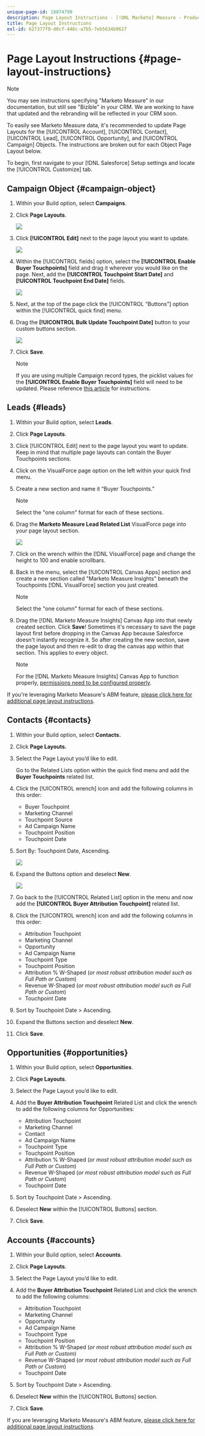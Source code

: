 ```yaml
---
unique-page-id: 18874799
description: Page Layout Instructions - [!DNL Marketo] Measure - Product Documentation
title: Page Layout Instructions
exl-id: 627377f0-d0cf-448c-a7b5-7eb5634b9627
---
```

# Page Layout Instructions {#page-layout-instructions}

>[!NOTE]
>
>You may see instructions specifying "Marketo Measure" in our documentation, but still see "Bizible" in your CRM. We are working to have that updated and the rebranding will be reflected in your CRM soon.

To easily see Marketo Measure data, it's recommended to update Page Layouts for the [!UICONTROL Account], [!UICONTROL Contact], [!UICONTROL Lead], [!UICONTROL Opportunity], and [!UICONTROL Campaign] Objects. The instructions are broken out for each Object Page Layout below.

To begin, first navigate to your [!DNL Salesforce] Setup settings and locate the [!UICONTROL Customize] tab.

## Campaign Object {#campaign-object}

1. Within your Build option, select **Campaigns**.
1. Click **Page Layouts**.

   ![](assets/1-1.jpg)

1. Click **[!UICONTROL Edit]** next to the page layout you want to update.

   ![](assets/2-1.jpg)

1. Within the [!UICONTROL fields] option, select the **[!UICONTROL Enable Buyer Touchpoints]** field and drag it wherever you would like on the page. Next, add the **[!UICONTROL Touchpoint Start Date]** and **[!UICONTROL Touchpoint End Date]** fields.

   ![](assets/3-2.png)

1. Next, at the top of the page click the [!UICONTROL “Buttons”] option within the [!UICONTROL quick find] menu.
1. Drag the **[!UICONTROL Bulk Update Touchpoint Date]** button to your custom buttons section.

   ![](assets/4-1.jpg)

1. Click **Save**.

   >[!NOTE]
   >
   >If you are using multiple Campaign record types, the picklist values for the **[!UICONTROL Enable Buyer Touchpoints]** field will need to be updated. Please reference [this article](/help/channel-tracking-and-setup/offline-channels/configurations-for-multiple-campaign-record-types.md) for instructions.

## Leads {#leads}

1. Within your Build option, select **Leads**.

1. Click **Page Layouts**.

1. Click [!UICONTROL Edit] next to the page layout you want to update. Keep in mind that multiple page layouts can contain the Buyer Touchpoints sections.

1. Click on the VisualForce page option on the left within your quick find menu.

1. Create a new section and name it “Buyer Touchpoints.”

   >[!NOTE]
   >
   >Select the "one column" format for each of these sections.

1. Drag the **Marketo Measure Lead Related List** VisualForce page into your page layout section.

   ![](assets/5-1.png)

1. Click on the wrench within the [!DNL VisualForce] page and change the height to 100 and enable scrollbars.

1. Back in the menu, select the [!UICONTROL Canvas Apps] section and create a new section called "Marketo Measure Insights" beneath the Touchpoints [!DNL VisualForce] section you just created.

   >[!NOTE]
   >
   >Select the "one column" format for each of these sections.

1. Drag the [!DNL Marketo Measure Insights] Canvas App into that newly created section. Click **Save**! Sometimes it's necessary to save the page layout first before dropping in the Canvas App because Salesforce doesn't instantly recognize it. So after creating the new section, save the page layout and then re-edit to drag the canvas app within that section. This applies to every object.

   >[!NOTE]
   >
   >For the [!DNL Marketo Measure Insights] Canvas App to function properly, [permissions need to be configured properly](/help/configuration-and-setup/marketo-measure-insights-canvas-app/marketo-measure-insights-configuration.md).

If you're leveraging Marketo Measure's ABM feature,  [please click here for additional page layout instructions](/help/advanced-marketo-measure-features/account-based-marketing/account-based-marketing-overview.md).

## Contacts {#contacts}

1. Within your Build option, select **Contacts.**

1. Click **Page Layouts.**

1. Select the Page Layout you’d like to edit.

   Go to the Related Lists option within the quick find menu and add the **Buyer Touchpoints** related list.

1. Click the [!UICONTROL wrench] icon and add the following columns in this order:

   * Buyer Touchpoint
   * Marketing Channel
   * Touchpoint Source
   * Ad Campaign Name
   * Touchpoint Position
   * Touchpoint Date

1. Sort By: Touchpoint Date, Ascending.

   ![](assets/6.jpg)

1. Expand the Buttons option and deselect **New**.

   ![](assets/7.png)

1. Go back to the [!UICONTROL Related List] option in the menu and now add the **[!UICONTROL Buyer Attribution Touchpoint]** related list.

1. Click the [!UICONTROL wrench] icon and add the following columns in this order:

   * Attribution Touchpoint
   * Marketing Channel
   * Opportunity
   * Ad Campaign Name
   * Touchpoint Type
   * Touchpoint Position
   * Attribution % W-Shaped (_or most robust attribution model such as Full Path or Custom_)
   * Revenue W-Shaped (_or most robust attribution model such as Full Path or Custom_)
   * Touchpoint Date

1. Sort by Touchpoint Date > Ascending.

1. Expand the Buttons section and deselect **New**.

1. Click **Save**.

## Opportunities {#opportunities}

1. Within your Build option, select **Opportunities**.

1. Click **Page Layouts**.

1. Select the Page Layout you’d like to edit.

1. Add the **Buyer Attribution Touchpoint** Related List and click the wrench to add the following columns for Opportunities:

   * Attribution Touchpoint
   * Marketing Channel
   * Contact
   * Ad Campaign Name
   * Touchpoint Type
   * Touchpoint Position
   * Attribution % W-Shaped (_or most robust attribution model such as Full Path or Custom_)
   * Revenue W-Shaped (_or most robust attribution model such as Full Path or Custom_)
   * Touchpoint Date

1. Sort by Touchpoint Date > Ascending.

1. Deselect **New** within the [!UICONTROL Buttons] section.

1. Click **Save**.

## Accounts {#accounts}

1. Within your Build option, select **Accounts**.

1. Click **Page Layouts**.

1. Select the Page Layout you’d like to edit.

1. Add the **Buyer Attribution Touchpoint** Related List and click the wrench to add the following columns:

   * Attribution Touchpoint
   * Marketing Channel
   * Opportunity
   * Ad Campaign Name
   * Touchpoint Type
   * Touchpoint Position
   * Attribution % W-Shaped (_or most robust attribution model such as Full Path or Custom_)
   * Revenue W-Shaped (_or most robust attribution model such as Full Path or Custom_)
   * Touchpoint Date

1. Sort by Touchpoint Date > Ascending.

1. Deselect **New** within the [!UICONTROL Buttons] section.

1. Click **Save**.

If you are leveraging Marketo Measure's ABM feature,  [please click here for additional page layout instructions](/help/advanced-marketo-measure-features/account-based-marketing/account-based-marketing-overview.md).
